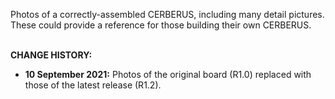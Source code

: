 Photos of a correctly-assembled CERBERUS, including many detail pictures. These could provide a reference for those building their own CERBERUS.
<p><br>
<b>CHANGE HISTORY:</b>
<ul>
  <li><b>10 September 2021:</b> Photos of the original board (R1.0) replaced with those of the latest release (R1.2).</li>
</ul>
